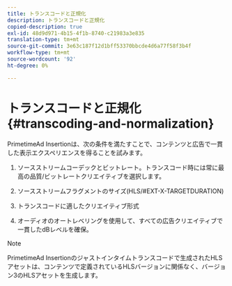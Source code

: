 ```yaml
---
title: トランスコードと正規化
description: トランスコードと正規化
copied-description: true
exl-id: 48d9d971-4b15-4f1b-8740-c21983a3e835
translation-type: tm+mt
source-git-commit: 3e63c187f12d1bff53370bbcde4d6a77f58f3b4f
workflow-type: tm+mt
source-wordcount: '92'
ht-degree: 0%

---
```


# トランスコードと正規化{#transcoding-and-normalization}

PrimetimeAd Insertionは、次の条件を満たすことで、コンテンツと広告で一貫した表示エクスペリエンスを得ることを試みます。

1. ソースストリームコーデックとビットレート。トランスコード時には常に最高の品質/ビットレートクリエイティブを選択します。

1. ソースストリームフラグメントのサイズ(HLS/#EXT-X-TARGETDURATION)

1. トランスコードに適したクリエイティブ形式

1. オーディオのオートレベリングを使用して、すべての広告クリエイティブで一貫したdBレベルを確保。

>[!NOTE]
>
>PrimetimeAd Insertionのジャストインタイムトランスコードで生成されたHLSアセットは、コンテンツで定義されているHLSバージョンに関係なく、バージョン3のHLSアセットを生成します。
